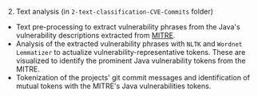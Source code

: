 2. Text analysis (in `2-text-classification-CVE-Commits` folder)
* Text pre-processing to extract vulnerability phrases from the Java's vulnerability descriptions extracted from [MITRE](http://cve.mitre.org/).
* Analysis of the extracted vulnerability phrases with `NLTK` and `Wordnet Lemmatizer` to actualize vulnerability-representative tokens. These are visualized to identify the prominent Java vulnerability tokens from the MITRE.
* Tokenization of the projects' git commit messages and identification of mutual tokens with the MITRE's Java vulnerabilities tokens.
